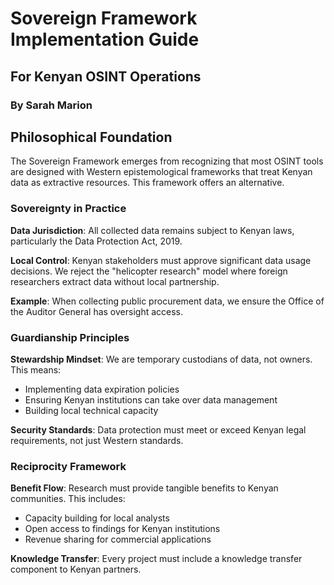 # Sovereign Framework Implementation Guide
## For Kenyan OSINT Operations
### By Sarah Marion

## Philosophical Foundation

The Sovereign Framework emerges from recognizing that most OSINT tools are designed with Western epistemological frameworks that treat Kenyan data as extractive resources. This framework offers an alternative.

### Sovereignty in Practice

**Data Jurisdiction**: All collected data remains subject to Kenyan laws, particularly the Data Protection Act, 2019. 

**Local Control**: Kenyan stakeholders must approve significant data usage decisions. We reject the "helicopter research" model where foreign researchers extract data without local partnership.

**Example**: When collecting public procurement data, we ensure the Office of the Auditor General has oversight access.

### Guardianship Principles

**Stewardship Mindset**: We are temporary custodians of data, not owners. This means:
- Implementing data expiration policies
- Ensuring Kenyan institutions can take over data management
- Building local technical capacity

**Security Standards**: Data protection must meet or exceed Kenyan legal requirements, not just Western standards.

### Reciprocity Framework

**Benefit Flow**: Research must provide tangible benefits to Kenyan communities. This includes:
- Capacity building for local analysts
- Open access to findings for Kenyan institutions
- Revenue sharing for commercial applications

**Knowledge Transfer**: Every project must include a knowledge transfer component to Kenyan partners.